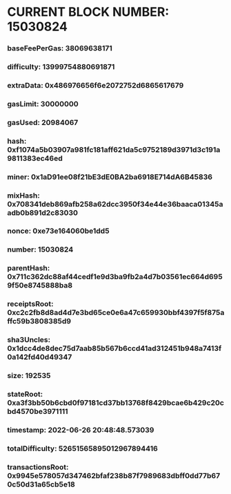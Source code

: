# CURRENT BLOCK NUMBER: 15030824

### baseFeePerGas: 38069638171
### difficulty: 13999754880691871
### extraData: 0x486976656f6e2072752d6865617679
### gasLimit: 30000000
### gasUsed: 20984067
### hash: 0xf1074a5b03907a981fc181aff621da5c9752189d3971d3c191a9811383ec46ed
### miner: 0x1aD91ee08f21bE3dE0BA2ba6918E714dA6B45836
### mixHash: 0x708341deb869afb258a62dcc3950f34e44e36baaca01345aadb0b891d2c83030
### nonce: 0xe73e164060be1dd5
### number: 15030824
### parentHash: 0x711c362dc88af44cedf1e9d3ba9fb2a4d7b03561ec664d6959f50e8745888ba8
### receiptsRoot: 0xc2c2fb8d8ad4d7e3bd65ce0e6a47c659930bbf4397f5f875affc59b3808385d9
### sha3Uncles: 0x1dcc4de8dec75d7aab85b567b6ccd41ad312451b948a7413f0a142fd40d49347
### size: 192535
### stateRoot: 0xa3f3bb50b6cbd0f97181cd37bb13768f8429bcae6b429c20cbd4570be3971111
### timestamp: 2022-06-26 20:48:48.573039
### totalDifficulty: 52651565895012967894416
### transactionsRoot: 0x9945e578057d347462bfaf238b87f7989683dbff0dd77b670c50d31a65cb5e18
